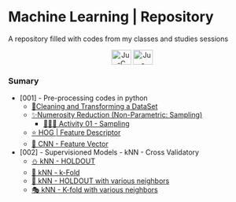 # Machine Learning | Repository
A repository filled with codes from my classes and studies sessions

<div align="center">
<img align="center" alt="Ju-C" height="30" width="40" src="https://cdn.jsdelivr.net/gh/devicons/devicon/icons/python/python-original.svg">
<img align="center" alt="Ju-Java" height="30" width="40" src="https://cdn.jsdelivr.net/gh/devicons/devicon/icons/pandas/pandas-original.svg">

</div>

### Sumary
- [001] - Pre-processing codes in python
    - [🧼Cleaning and Transforming a DataSet](notebooks/001-PP_Limpeza&Transformação.ipynb)
    - [✨Numerosity Reduction (Non-Parametric: Sampling)](/notebooks/001-NumerosityReduction.ipynb)
        - [👩🏾‍💻 Activity 01 - Sampling](/notebooks/001_Activity_Pre_Processing_and_Sampling.ipynb)
    - [⭐ HOG | Feature Descriptor](notebooks/001_HOG.ipynb)
    - [🧠 CNN - Feature Vector](notebooks\001_CNN_FeatureVector.ipynb)
- [002] - Supervisioned Models - kNN - Cross Validatory 
    - [⛄ kNN - HOLDOUT](notebooks\002-kNN_holdout.ipynb)
    - [🚕 kNN - k-Fold](notebooks\002-kNN_cv.ipynb)
    - [🎉 kNN - HOLDOUT with various neighbors](notebooks\002\kNN_variousNeighbors_Holdout.ipynb)
    - [🎭 kNN - K-fold with various neighbors](notebooks\002-kNN_variousNeighbors_k-FOLD.ipynb)


